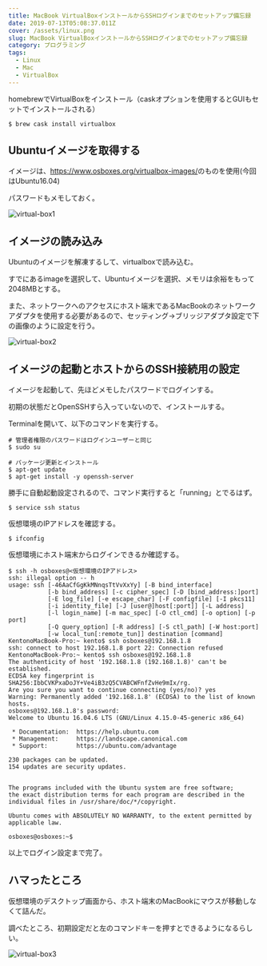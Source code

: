 ```yaml
---
title: MacBook VirtualBoxインストールからSSHログインまでのセットアップ備忘録
date: 2019-07-13T05:08:37.011Z
cover: /assets/linux.png
slug: MacBook VirtualBoxインストールからSSHログインまでのセットアップ備忘録
category: プログラミング
tags:
  - Linux
  - Mac
  - VirtualBox
---
```

homebrewでVirtualBoxをインストール（caskオプションを使用するとGUIもセットでインストールされる）

```
$ brew cask install virtualbox
```

## Ubuntuイメージを取得する

イメージは、<https://www.osboxes.org/virtualbox-images/>のものを使用(今回はUbuntu16.04)

パスワードもメモしておく。

![virtual-box1](/assets/virtual-box1.png)

## イメージの読み込み

Ubuntuのイメージを解凍するして、virtualboxで読み込む。

すでにあるimageを選択して、Ubuntuイメージを選択、メモリは余裕をもって2048MBとする。

また、ネットワークへのアクセスにホスト端末であるMacBookのネットワークアダプタを使用する必要があるので、セッティング→ブリッジアダプタ設定で下の画像のように設定を行う。

![virtual-box2](/assets/virtualbox-2.png)

## イメージの起動とホストからのSSH接続用の設定

イメージを起動して、先ほどメモしたパスワードでログインする。

初期の状態だとOpenSSHすら入っていないので、インストールする。

Terminalを開いて、以下のコマンドを実行する。

```
# 管理者権限のパスワードはログインユーザーと同じ
$ sudo su

# パッケージ更新とインストール
$ apt-get update
$ apt-get install -y openssh-server
```

勝手に自動起動設定されるので、コマンド実行すると「running」とでるはず。

```
$ service ssh status
```

仮想環境のIPアドレスを確認する。

```
$ ifconfig
```

仮想環境にホスト端末からログインできるか確認する。

```
$ ssh -h osboxes@<仮想環境のIPアドレス>
ssh: illegal option -- h
usage: ssh [-46AaCfGgKkMNnqsTtVvXxYy] [-B bind_interface]
           [-b bind_address] [-c cipher_spec] [-D [bind_address:]port]
           [-E log_file] [-e escape_char] [-F configfile] [-I pkcs11]
           [-i identity_file] [-J [user@]host[:port]] [-L address]
           [-l login_name] [-m mac_spec] [-O ctl_cmd] [-o option] [-p port]
           [-Q query_option] [-R address] [-S ctl_path] [-W host:port]
           [-w local_tun[:remote_tun]] destination [command]
KentonoMacBook-Pro:~ kento$ ssh osboxes@192.168.1.8
ssh: connect to host 192.168.1.8 port 22: Connection refused
KentonoMacBook-Pro:~ kento$ ssh osboxes@192.168.1.8
The authenticity of host '192.168.1.8 (192.168.1.8)' can't be established.
ECDSA key fingerprint is SHA256:IbbCVKPxaDoJY+Ve4iB3zQ5CVABCWFnfZvHe9mIx/rg.
Are you sure you want to continue connecting (yes/no)? yes
Warning: Permanently added '192.168.1.8' (ECDSA) to the list of known hosts.
osboxes@192.168.1.8's password: 
Welcome to Ubuntu 16.04.6 LTS (GNU/Linux 4.15.0-45-generic x86_64)

 * Documentation:  https://help.ubuntu.com
 * Management:     https://landscape.canonical.com
 * Support:        https://ubuntu.com/advantage

230 packages can be updated.
154 updates are security updates.


The programs included with the Ubuntu system are free software;
the exact distribution terms for each program are described in the
individual files in /usr/share/doc/*/copyright.

Ubuntu comes with ABSOLUTELY NO WARRANTY, to the extent permitted by
applicable law.

osboxes@osboxes:~$ 
```

以上でログイン設定まで完了。

## ハマったところ

仮想環境のデスクトップ画面から、ホスト端末のMacBookにマウスが移動しなくて詰んだ。

調べたところ、初期設定だと左のコマンドキーを押すとできるようになるらしい。

![virtual-box3](/assets/virtual-box3.png)
